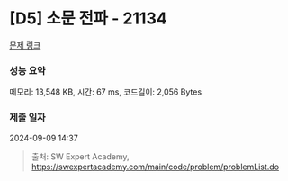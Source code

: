 # [D5] 소문 전파 - 21134 

[문제 링크](https://swexpertacademy.com/main/code/problem/problemDetail.do?contestProbId=AZCQ5BEqbecDFAUC) 

### 성능 요약

메모리: 13,548 KB, 시간: 67 ms, 코드길이: 2,056 Bytes

### 제출 일자

2024-09-09 14:37



> 출처: SW Expert Academy, https://swexpertacademy.com/main/code/problem/problemList.do